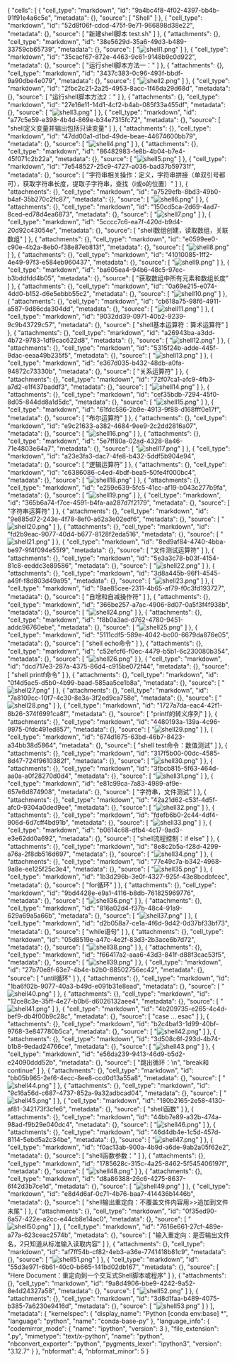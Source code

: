 {
 "cells": [
  {
   "cell_type": "markdown",
   "id": "9a4bc4f8-4f02-4397-bb4b-91f91e4a6c5e",
   "metadata": {},
   "source": [
    "Shell"
   ]
  },
  {
   "cell_type": "markdown",
   "id": "52d8f06f-cdcd-475f-9e71-966898d38e22",
   "metadata": {},
   "source": [
    "新建shell脚本 test.sh"
   ]
  },
  {
   "attachments": {},
   "cell_type": "markdown",
   "id": "38e5629d-35a6-49d3-b489-33759cb65739",
   "metadata": {},
   "source": [
    "![shell1.png](images/shell1.png)"
   ]
  },
  {
   "cell_type": "markdown",
   "id": "35cacf67-872e-4463-9c61-9148b9c0d922",
   "metadata": {},
   "source": [
    "运行shell脚本方法一："
   ]
  },
  {
   "attachments": {},
   "cell_type": "markdown",
   "id": "3437c383-0c96-493f-bbdf-9a90dbe4e079",
   "metadata": {},
   "source": [
    "![shell2.png](images/shell2.png)"
   ]
  },
  {
   "cell_type": "markdown",
   "id": "2fbc2c21-2a25-4953-8acc-1f46da29d68d",
   "metadata": {},
   "source": [
    "运行shell脚本方法2："
   ]
  },
  {
   "attachments": {},
   "cell_type": "markdown",
   "id": "27e16e11-14d1-4cf2-b4ab-085f33a455df",
   "metadata": {},
   "source": [
    "![shell3.png](images/shell3.png)"
   ]
  },
  {
   "cell_type": "markdown",
   "id": "a77c5e59-e398-4b4d-869e-b34e7315fc72",
   "metadata": {},
   "source": [
    "shell定义变量并输出包括只读变量"
   ]
  },
  {
   "attachments": {},
   "cell_type": "markdown",
   "id": "47dd00a1-d1bd-49de-beae-44674600bb79",
   "metadata": {},
   "source": [
    "![shell4.png](images/shell4.png)"
   ]
  },
  {
   "attachments": {},
   "cell_type": "markdown",
   "id": "86482983-fe8b-4b04-b7e4-45f071c2b22a",
   "metadata": {},
   "source": [
    "![shell5.png](images/shell5.png)"
   ]
  },
  {
   "cell_type": "markdown",
   "id": "7e548527-25c9-4727-a036-bad37b59731f",
   "metadata": {},
   "source": [
    "字符串相关操作：定义，字符串拼接（单双引号都可），获取字符串长度，提取子字符串，查找（i或o的位置）"
   ]
  },
  {
   "attachments": {},
   "cell_type": "markdown",
   "id": "a7529efb-8bd3-49b0-b4af-35b270c2fc87",
   "metadata": {},
   "source": [
    "![shell6.png](images/shell6.png)"
   ]
  },
  {
   "attachments": {},
   "cell_type": "markdown",
   "id": "150cd5ca-2d69-4ad7-8ced-ed78d4ea6873",
   "metadata": {},
   "source": [
    "![shell7.png](images/shell7.png)"
   ]
  },
  {
   "cell_type": "markdown",
   "id": "5cccc7c6-ea7f-420d-b9d4-20d92c43054e",
   "metadata": {},
   "source": [
    "shell数组创建，读取数组，关联数组"
   ]
  },
  {
   "attachments": {},
   "cell_type": "markdown",
   "id": "e0599ee0-c90e-4b2a-8eb0-f38e87eb813f",
   "metadata": {},
   "source": [
    "![shell8.png](images/shell8.png)"
   ]
  },
  {
   "attachments": {},
   "cell_type": "markdown",
   "id": "41010085-1ff2-4e49-97f3-e584eb960437",
   "metadata": {},
   "source": [
    "![shell9.png](images/shell9.png)"
   ]
  },
  {
   "cell_type": "markdown",
   "id": "ba605ea4-94b6-48c5-97ec-b3bddfdd4b05",
   "metadata": {},
   "source": [
    "获取数组中所有元素和数组长度"
   ]
  },
  {
   "attachments": {},
   "cell_type": "markdown",
   "id": "0a69e215-e074-4dd0-b152-d6e5ebbb55c2",
   "metadata": {},
   "source": [
    "![shell10.png](images/shell10.png)"
   ]
  },
  {
   "attachments": {},
   "cell_type": "markdown",
   "id": "cb618a75-98f6-4911-a587-9d86cda304dd",
   "metadata": {},
   "source": [
    "![shell11.png](images/shell11.png)"
   ]
  },
  {
   "cell_type": "markdown",
   "id": "9032dd39-0971-40b2-9239-9c9b43729c57",
   "metadata": {},
   "source": [
    "shell基本运算符：算术运算符"
   ]
  },
  {
   "attachments": {},
   "cell_type": "markdown",
   "id": "a26943ba-a3dd-4b72-9783-1df9cac622d8",
   "metadata": {},
   "source": [
    "![shell12.png](images/shell12.png)"
   ]
  },
  {
   "attachments": {},
   "cell_type": "markdown",
   "id": "5315f24b-adde-445f-9dac-eeaa49b235f5",
   "metadata": {},
   "source": [
    "![shell13.png](images/shell13.png)"
   ]
  },
  {
   "cell_type": "markdown",
   "id": "e367d035-b432-48db-a0fa-94872c73330b",
   "metadata": {},
   "source": [
    "关系运算符"
   ]
  },
  {
   "attachments": {},
   "cell_type": "markdown",
   "id": "72f07ca1-afc9-4fb3-a7d2-e1f437baddf3",
   "metadata": {},
   "source": [
    "![shell14.png](images/shell14.png)"
   ]
  },
  {
   "attachments": {},
   "cell_type": "markdown",
   "id": "cef35bdb-7294-45f0-8d05-844dd8a1d5dc",
   "metadata": {},
   "source": [
    "![shell15.png](images/shell15.png)"
   ]
  },
  {
   "cell_type": "markdown",
   "id": "61fdc586-2b9e-4913-9f88-d168fff0e17f",
   "metadata": {},
   "source": [
    "布尔运算符"
   ]
  },
  {
   "attachments": {},
   "cell_type": "markdown",
   "id": "e9c21633-a382-4684-9ee9-2c2dd2816a07",
   "metadata": {},
   "source": [
    "![shell16.png](images/shell16.png)"
   ]
  },
  {
   "attachments": {},
   "cell_type": "markdown",
   "id": "5e7ff80a-02ad-4328-8a46-71e4803e64a7",
   "metadata": {},
   "source": [
    "![shell17.png](images/shell17.png)"
   ]
  },
  {
   "cell_type": "markdown",
   "id": "a23e3fa3-dac7-4fe8-b432-5ddf5b904e94",
   "metadata": {},
   "source": [
    "逻辑运算符"
   ]
  },
  {
   "attachments": {},
   "cell_type": "markdown",
   "id": "c6386086-c4ed-4bdf-bea5-50fe4f000bc4",
   "metadata": {},
   "source": [
    "![shell18.png](images/shell18.png)"
   ]
  },
  {
   "attachments": {},
   "cell_type": "markdown",
   "id": "e259e639-5fc5-41cc-af19-b043c277b9fa",
   "metadata": {},
   "source": [
    "![shell19.png](images/shell19.png)"
   ]
  },
  {
   "cell_type": "markdown",
   "id": "365b6a74-f7ce-4591-b4fa-aa287d7f2179",
   "metadata": {},
   "source": [
    "字符串运算符"
   ]
  },
  {
   "attachments": {},
   "cell_type": "markdown",
   "id": "9e885d72-243e-4f78-8ef0-a62a3e02edf6",
   "metadata": {},
   "source": [
    "![shell20.png](images/shell20.png)"
   ]
  },
  {
   "attachments": {},
   "cell_type": "markdown",
   "id": "fd2b9eac-9077-40d4-b677-8128f2eda516",
   "metadata": {},
   "source": [
    "![shell21.png](images/shell21.png)"
   ]
  },
  {
   "cell_type": "markdown",
   "id": "8ed9af84-4740-4bba-be97-9f4f094e55f9",
   "metadata": {},
   "source": [
    "文件测试运算符"
   ]
  },
  {
   "attachments": {},
   "cell_type": "markdown",
   "id": "5e3a3c78-b03f-4154-81c8-eeddc3e89586",
   "metadata": {},
   "source": [
    "![shell22.png](images/shell22.png)"
   ]
  },
  {
   "attachments": {},
   "cell_type": "markdown",
   "id": "3d8a445b-96f1-4545-a49f-f8d803d49a95",
   "metadata": {},
   "source": [
    "![shell23.png](images/shell23.png)"
   ]
  },
  {
   "cell_type": "markdown",
   "id": "9ae85cee-2311-4b65-af79-f0c3fd193727",
   "metadata": {},
   "source": [
    "自增和自减操作符"
   ]
  },
  {
   "attachments": {},
   "cell_type": "markdown",
   "id": "366be257-a7ac-4906-8d07-0a5f3f4f938b",
   "metadata": {},
   "source": [
    "![shell24.png](images/shell24.png)"
   ]
  },
  {
   "attachments": {},
   "cell_type": "markdown",
   "id": "f8b0a3ad-d762-4780-9451-addc96760ebe",
   "metadata": {},
   "source": [
    "![shell25.png](images/shell25.png)"
   ]
  },
  {
   "cell_type": "markdown",
   "id": "5111cdf5-589e-4042-bc00-6679da876e05",
   "metadata": {},
   "source": [
    "shell echo命令"
   ]
  },
  {
   "attachments": {},
   "cell_type": "markdown",
   "id": "c52efcf6-f0ec-4479-b5b1-6c230080b354",
   "metadata": {},
   "source": [
    "![shell26.png](images/shell26.png)"
   ]
  },
  {
   "cell_type": "markdown",
   "id": "dcd717e3-287a-4375-86d4-c915be072f44",
   "metadata": {},
   "source": [
    "shell printf命令"
   ]
  },
  {
   "attachments": {},
   "cell_type": "markdown",
   "id": "0f4d5ac5-d5b0-4b99-baad-585aa5ce1b8a",
   "metadata": {},
   "source": [
    "![shell27.png](images/shell27.png)"
   ]
  },
  {
   "attachments": {},
   "cell_type": "markdown",
   "id": "7a8109cc-10f7-4c30-8e3a-3f2ed9ca758e",
   "metadata": {},
   "source": [
    "![shell28.png](images/shell28.png)"
   ]
  },
  {
   "cell_type": "markdown",
   "id": "1727a7da-eac4-42f1-8b26-374f6991ca8f",
   "metadata": {},
   "source": [
    "printf的转义序列"
   ]
  },
  {
   "attachments": {},
   "cell_type": "markdown",
   "id": "4480193a-139a-4c96-9975-0fdc491ed857",
   "metadata": {},
   "source": [
    "![shell29.png](images/shell29.png)"
   ]
  },
  {
   "cell_type": "markdown",
   "id": "674d1675-63bd-46b7-8423-a34bb38d5864",
   "metadata": {},
   "source": [
    "shell test命令：数值测试"
   ]
  },
  {
   "attachments": {},
   "cell_type": "markdown",
   "id": "317f5b00-00dc-4585-8d47-724f9610382f",
   "metadata": {},
   "source": [
    "![shell30.png](images/shell30.png)"
   ]
  },
  {
   "attachments": {},
   "cell_type": "markdown",
   "id": "3fbcb815-5f63-464d-aa0a-a0f28270d0d4",
   "metadata": {},
   "source": [
    "![shell31.png](images/shell31.png)"
   ]
  },
  {
   "cell_type": "markdown",
   "id": "e81c99ca-7a83-4989-af9e-657e6d874908",
   "metadata": {},
   "source": [
    "字符串，文件测试"
   ]
  },
  {
   "attachments": {},
   "cell_type": "markdown",
   "id": "42a21d62-c53f-4d5f-afc0-9304a0ded9ee",
   "metadata": {},
   "source": [
    "![shell32.png](images/shell32.png)"
   ]
  },
  {
   "attachments": {},
   "cell_type": "markdown",
   "id": "fdefb6b0-2c44-4df4-906d-6d7cff4bd91b",
   "metadata": {},
   "source": [
    "![shell33.png](images/shell33.png)"
   ]
  },
  {
   "cell_type": "markdown",
   "id": "b0614c68-dfb4-4c17-9ad3-e3e62dd0a692",
   "metadata": {},
   "source": [
    "shell流程控制：if else"
   ]
  },
  {
   "attachments": {},
   "cell_type": "markdown",
   "id": "8e8c2b5a-f28d-4299-a76a-2f8db516d697",
   "metadata": {},
   "source": [
    "![shell34.png](images/shell34.png)"
   ]
  },
  {
   "attachments": {},
   "cell_type": "markdown",
   "id": "77e49c7a-b342-4968-9a8e-ee125f25c3e4",
   "metadata": {},
   "source": [
    "![shell35.png](images/shell35.png)"
   ]
  },
  {
   "cell_type": "markdown",
   "id": "1b3d296b-3e0f-4327-925f-43e8bcdbfcec",
   "metadata": {},
   "source": [
    "for循环"
   ]
  },
  {
   "attachments": {},
   "cell_type": "markdown",
   "id": "9bd4428e-e9a1-4116-b8db-761825969776",
   "metadata": {},
   "source": [
    "![shell36.png](images/shell36.png)"
   ]
  },
  {
   "attachments": {},
   "cell_type": "markdown",
   "id": "816a02d4-f37b-48c4-91a9-629a69a5a66b",
   "metadata": {},
   "source": [
    "![shell37.png](images/shell37.png)"
   ]
  },
  {
   "cell_type": "markdown",
   "id": "d2b058a7-ce1a-4f6d-9d42-0d37bf33bf73",
   "metadata": {},
   "source": [
    "while语句"
   ]
  },
  {
   "attachments": {},
   "cell_type": "markdown",
   "id": "05d8519e-a47c-4e2f-83d3-2b3ace6b7d72",
   "metadata": {},
   "source": [
    "![shell38.png](images/shell38.png)"
   ]
  },
  {
   "attachments": {},
   "cell_type": "markdown",
   "id": "f66417a2-aaa6-43d3-841f-d88f3cac53f5",
   "metadata": {},
   "source": [
    "![shell39.png](images/shell39.png)"
   ]
  },
  {
   "cell_type": "markdown",
   "id": "27b70e8f-63e7-4b4e-b2b0-88502756ec42",
   "metadata": {},
   "source": [
    "until循环"
   ]
  },
  {
   "attachments": {},
   "cell_type": "markdown",
   "id": "1ba6f02b-9077-40a3-b49d-e091b31e8ead",
   "metadata": {},
   "source": [
    "![shell40.png](images/shell40.png)"
   ]
  },
  {
   "attachments": {},
   "cell_type": "markdown",
   "id": "12ce8c3e-35ff-4e27-b0b6-d6026132aee4",
   "metadata": {},
   "source": [
    "![shell41.png](images/shell41.png)"
   ]
  },
  {
   "cell_type": "markdown",
   "id": "4b209735-e265-4c4d-bef9-db4f00b9c28c",
   "metadata": {},
   "source": [
    "case ... esac"
   ]
  },
  {
   "attachments": {},
   "cell_type": "markdown",
   "id": "b2c4baf3-1d99-40bf-9768-3e847780b5ca",
   "metadata": {},
   "source": [
    "![shell42.png](images/shell42.png)"
   ]
  },
  {
   "attachments": {},
   "cell_type": "markdown",
   "id": "3d508c6f-293d-4b74-b1b8-9edad24766ce",
   "metadata": {},
   "source": [
    "![shell43.png](images/shell43.png)"
   ]
  },
  {
   "cell_type": "markdown",
   "id": "e56da239-9413-46d9-b5d2-e24090ddd52b",
   "metadata": {},
   "source": [
    "跳出循环：\n",
    "break和continue"
   ]
  },
  {
   "attachments": {},
   "cell_type": "markdown",
   "id": "bb05b965-2ef6-4ecc-8ee8-ccd0d13a55a8",
   "metadata": {},
   "source": [
    "![shell44.png](images/shell44.png)"
   ]
  },
  {
   "attachments": {},
   "cell_type": "markdown",
   "id": "9c16a56d-c687-4737-852a-9a32adbcad04",
   "metadata": {},
   "source": [
    "![shell45.png](images/shell45.png)"
   ]
  },
  {
   "cell_type": "markdown",
   "id": "180b2165-2e58-4130-af81-342173f3cfe6",
   "metadata": {},
   "source": [
    "shell函数"
   ]
  },
  {
   "attachments": {},
   "cell_type": "markdown",
   "id": "44bb7e89-a32b-474a-98ad-f9b29e040dc4",
   "metadata": {},
   "source": [
    "![shell46.png](images/shell46.png)"
   ]
  },
  {
   "attachments": {},
   "cell_type": "markdown",
   "id": "46d4db4e-1c5d-457d-8114-5ebd5a2c34be",
   "metadata": {},
   "source": [
    "![shell47.png](images/shell47.png)"
   ]
  },
  {
   "cell_type": "markdown",
   "id": "f0ac13ab-900a-4b9d-a6de-9ab2a05f62e2",
   "metadata": {},
   "source": [
    "shell函数参数："
   ]
  },
  {
   "attachments": {},
   "cell_type": "markdown",
   "id": "1785628c-315c-4a25-8462-5f545406197f",
   "metadata": {},
   "source": [
    "![shell48.png](images/shell48.png)"
   ]
  },
  {
   "attachments": {},
   "cell_type": "markdown",
   "id": "d8a86388-26c6-4275-8637-6f42d3b7ce1d",
   "metadata": {},
   "source": [
    "![shell49.png](images/shell49.png)"
   ]
  },
  {
   "cell_type": "markdown",
   "id": "e8d4d6af-0c71-4b76-baa7-414436b1446b",
   "metadata": {},
   "source": [
    "shell输出重定向：不覆盖文件内容用>>追加到文件末尾"
   ]
  },
  {
   "attachments": {},
   "cell_type": "markdown",
   "id": "0f35ed90-6a57-422e-a2cc-e44cb8e14ac0",
   "metadata": {},
   "source": [
    "![shell50.png](images/shell50.png)"
   ]
  },
  {
   "cell_type": "markdown",
   "id": "7616e661-27cf-489e-a77a-623ceac2574b",
   "metadata": {},
   "source": [
    "输入重定向：是否输出文件名，2只知道从标准输入读取内容"
   ]
  },
  {
   "attachments": {},
   "cell_type": "markdown",
   "id": "af7ff54b-cf82-4eb3-a36e-7741418b81c9",
   "metadata": {},
   "source": [
    "![shell51.png](images/shell51.png)"
   ]
  },
  {
   "cell_type": "markdown",
   "id": "55d3e971-6b61-40c0-b665-141bd02db167",
   "metadata": {},
   "source": [
    "Here Document：重定向到一个交互式Shell脚本或程序"
   ]
  },
  {
   "attachments": {},
   "cell_type": "markdown",
   "id": "9a8d4906-bbe9-4242-9a52-8e4d24327a58",
   "metadata": {},
   "source": [
    "![shell52.png](images/shell52.png)"
   ]
  },
  {
   "attachments": {},
   "cell_type": "markdown",
   "id": "3d8d1faa-b489-4075-b385-7a6230e9416d",
   "metadata": {},
   "source": [
    "![shell53.png](images/shell53.png)"
   ]
  }
 ],
 "metadata": {
  "kernelspec": {
   "display_name": "Python [conda env:base] *",
   "language": "python",
   "name": "conda-base-py"
  },
  "language_info": {
   "codemirror_mode": {
    "name": "ipython",
    "version": 3
   },
   "file_extension": ".py",
   "mimetype": "text/x-python",
   "name": "python",
   "nbconvert_exporter": "python",
   "pygments_lexer": "ipython3",
   "version": "3.12.7"
  }
 },
 "nbformat": 4,
 "nbformat_minor": 5
}
